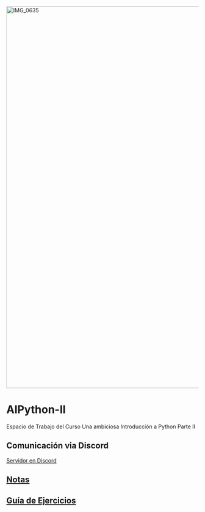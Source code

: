 <img width="1000" alt="IMG_0635" src="https://github.com/user-attachments/assets/f0a3797c-d1f2-43e1-bfb2-bf6cd100a337">


# AIPython-II

Espacio de Trabajo del Curso Una ambiciosa Introducción a Python Parte II

## Comunicación via Discord

[Servidor en Discord](https://discord.gg/8UkcdXqvj3)

## [Notas](https://drive.google.com/drive/folders/1WxhyJyLV8GPxJgFPMbG2ZAOYwN2WaDqO?usp=sharing)


## [Guía de Ejercicios](https://drive.google.com/drive/folders/1vmtHtYxHpey77te273wjQRtbxJxeHmAk?usp=sharing) 

